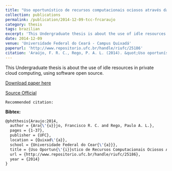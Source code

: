 ```yaml
---
title: "Uso oportunístico de recursos computacionais ociosos através da virtualização"
collection: publications
permalink: /publication/2014-12-09-tcc-frcaraujo
category: thesis
tags: brazilian
excerpt: 'This Undergraduate thesis is about the use of idle resources in private cloud computing, using software open source.'
date: 2014-12-09
venue: 'Universidade Federal do Ceará - Campus Quixadá'
paperurl: 'http://www.repositorio.ufc.br/handle/riufc/25186'
citation: 'Araújo, F. R. C., Rego, P. A. L. (2014). &quot;Uso oportunístico de recursos computacionais ociosos através da virtualização.&quot; <i>In Universidade Federal do Ceará - Campus Quixadá</i>. (pp. 1-37). Quixadá, CE: UFC.'
---
```

This Undergraduate thesis is about the use of idle resources in private cloud computing, using software open source.

[Download paper here](https://renato2012.github.io/files/2014-tcc-frcaraujo.pdf)

[Source Official](http://www.repositorio.ufc.br/handle/riufc/25186)

`Recommended citation:`

**Bibtex:**

```tex
@phdthesis{Araujo:2014,
  author = {Ara{\'{u}}jo, Francisco R. C. and Rego, Paulo A. L.},
  pages = {1-37},
  publisher = {UFC},
  location = {Quixad\'{a}},
  school = {Universidade Federal do Cear{\'{a}}},
  title = {Uso Oportun{\'{i}}stico de Recursos Computacionais Ociosos Atrav{\'{e}}s da Virtualiza{\c{c}}{\~{a}}o},
  url = {http://www.repositorio.ufc.br/handle/riufc/25186},
  year = {2014}
}
```
